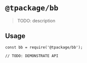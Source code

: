 # `@tpackage/bb`

> TODO: description

## Usage

```
const bb = require('@tpackage/bb');

// TODO: DEMONSTRATE API
```
